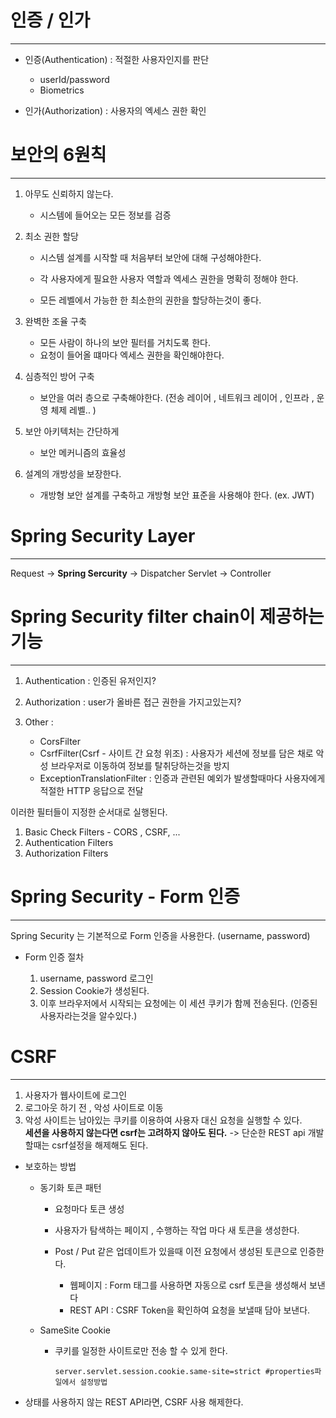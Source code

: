 # 인증 / 인가


-------

- 인증(Authentication) : 적절한 사용자인지를 판단

    - userId/password
    - Biometrics

- 인가(Authorization) : 사용자의 엑세스 권한 확인


# 보안의 6원칙

-----


1. 아무도 신뢰하지 않는다.

    - 시스템에 들어오는 모든 정보를 검증
2. 최소 권한 할당
    
    - 시스템 설계를 시작할 때 처음부터 보안에 대해 구성해야한다.
    - 각 사용자에게 필요한 사용자 역할과 엑세스 권한을 명확히 정해야 한다.
    
    - 모든 레벨에서 가능한 한 최소한의 권한을 할당하는것이 좋다.

3. 완벽한 조율 구축

    - 모든 사람이 하나의 보안 필터를 거치도록 한다.
    - 요청이 들어올 떄마다 엑세스 권한을 확인해야한다.
4. 심층적인 방어 구축
    
    - 보안을 여러 층으로 구축해야한다. (전송 레이어 , 네트워크 레이어 , 인프라 , 운영 체제 레벨.. )
   
5. 보안 아키텍처는 간단하게

    - 보안 메커니즘의 효율성

6. 설계의 개방성을 보장한다.

    - 개방형 보안 설계를 구축하고 개방형 보안 표준을 사용해야 한다. (ex. JWT)


# Spring Security Layer

---------


Request -> **Spring Sercurity** -> Dispatcher Servlet -> Controller    



# Spring Security filter chain이 제공하는 기능

---------------

1. Authentication : 인증된 유저인지?
2. Authorization : user가 올바른 접근 권한을 가지고있는지?
3. Other : 
   
   - CorsFilter
   - CsrfFilter(Csrf - 사이트 간 요청 위조) : 사용자가 세션에 정보를 담은 채로 악성 브라우저로 이동하여 정보를 탈취당하는것을 방지
   - ExceptionTranslationFilter : 인증과 관련된 예외가 발생할때마다 사용자에게 적절한 HTTP 응답으로 전달


이러한 필터들이 지정한 순서대로 실행된다.

1. Basic Check Filters - CORS , CSRF, ...
2. Authentication Filters
3. Authorization Filters



# Spring Security - Form 인증


----------

Spring Security 는 기본적으로 Form 인증을 사용한다. (username, password)    

- Form 인증 절차


   1. username, password 로그인
   2. Session Cookie가 생성된다.
   3. 이후 브라우저에서 시작되는 요청에는 이 세션 쿠키가 함께 전송된다. (인증된 사용자라는것을 알수있다.)
   

# CSRF


-----------

1. 사용자가 웹사이트에 로그인
2. 로그아웃 하기 전 , 악성 사이트로 이동 
3. 악성 사이트는 남아있는 쿠키를 이용하여 사용자 대신 요청을 실행할 수 있다.  
**세션을 사용하지 않는다면 csrf는 고려하지 않아도 된다.** -> 단순한 REST api 개발할때는 csrf설정을 해제해도 된다.


- 보호하는 방법

   - 동기화 토큰 패턴
  
      - 요청마다 토큰 생성
      - 사용자가 탐색하는 페이지 , 수행하는 작업 마다 새 토큰을 생성한다.
      - Post / Put 같은 업데이트가 있을때 이전 요청에서 생성된 토큰으로 인증한다.

         - 웹페이지 : Form 태그를 사용하면 자동으로 csrf 토큰을 생성해서 보낸다
         - REST API : CSRF Token을 확인하여 요청을 보낼때 담아 보낸다.
   - SameSite Cookie 
  
      - 쿠키를 일정한 사이트로만 전송 할 수 있게 한다.
         ~~~properties
        server.servlet.session.cookie.same-site=strict #properties파일에서 설정방법
        ~~~
        



- 상태를 사용하지 않는 REST API라면, CSRF 사용 해제한다.

        

